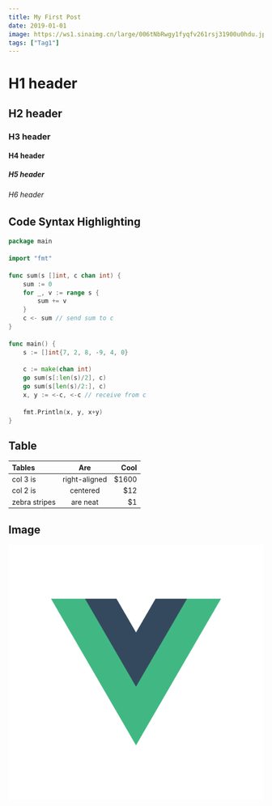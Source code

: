 ```yaml
---
title: My First Post
date: 2019-01-01
image: https://ws1.sinaimg.cn/large/006tNbRwgy1fyqfv261rsj31900u0hdu.jpg
tags: ["Tag1"]
---
```


# H1 header

## H2 header

### H3 header

#### H4 header

##### H5 header

###### H6 header

## Code Syntax Highlighting

```go
package main

import "fmt"

func sum(s []int, c chan int) {
	sum := 0
	for _, v := range s {
		sum += v
	}
	c <- sum // send sum to c
}

func main() {
	s := []int{7, 2, 8, -9, 4, 0}

	c := make(chan int)
	go sum(s[:len(s)/2], c)
	go sum(s[len(s)/2:], c)
	x, y := <-c, <-c // receive from c

	fmt.Println(x, y, x+y)
}
```

## Table

| Tables        |      Are      |  Cool |
| :------------ | :-----------: | ----: |
| col 3 is      | right-aligned | $1600 |
| col 2 is      |   centered    |   $12 |
| zebra stripes |   are neat    |    $1 |

## Image

![vue.js logo](./vue-logo.png)

